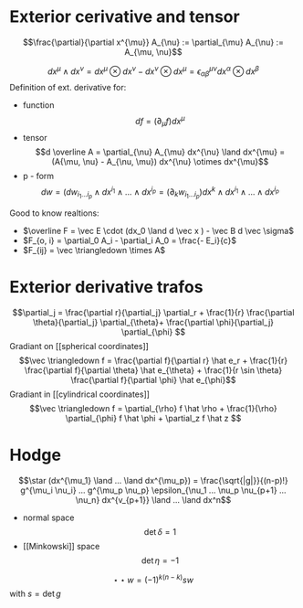 # Exterior cerivative and tensor 
$$\frac{\partial}{\partial x^{\mu}} A_{\nu} := \partial_{\mu} A_{\nu} := A_{\mu, \nu}$$

$$dx^{\mu} \land dx^{\nu} = dx^{\mu} \otimes dx^{\nu} - dx^{\nu} \otimes dx^{\mu} = \epsilon^{\mu \nu}_{\alpha \beta} dx^{\alpha} \otimes dx^{\beta}$$
Definition of ext. derivative for:
- function $$df = (\partial_{\mu} f) dx^{\mu}$$
- tensor $$d \overline A = \partial_{\nu} A_{\mu} dx^{\nu} \land dx^{\mu} = (A{\mu, \nu} - A_{\nu, \mu}) dx^{\nu} \otimes dx^{\mu}$$
- p - form $$dw = (dw_{i_1 ... i_p} \land dx^{i_1} \land ... \land dx^{i_p} = (\partial_k w_{i_1 ... i_p}) dx^k \land dx^{i_1} \land ... \land dx^{i_p}$$

Good to know realtions:
- $\overline F = \vec E \cdot (dx_0 \land d \vec x ) - \vec B d \vec \sigma$ 
- $F_{o, i} = \partial_0 A_i - \partial_i A_0 = \frac{- E_i}{c}$
- $F_{ij} = \vec \triangledown \times A$ 


# Exterior derivative trafos
$$\partial_j = \frac{\partial r}{\partial_j} \partial_r + \frac{1}{r} \frac{\partial \theta}{\partial_j} \partial_{\theta}+ \frac{\partial \phi}{\partial_j} \partial_{\phi} $$
Gradiant on [[spherical coordinates]]$$\vec \triangledown f = \frac{\partial f}{\partial r} \hat e_r + \frac{1}{r} \frac{\partial f}{\partial \theta} \hat e_{\theta} + \frac{1}{r \sin \theta} \frac{\partial f}{\partial \phi} \hat e_{\phi}$$
Gradiant in [[cylindrical coordinates]] $$\vec \triangledown f = \partial_{\rho} f \hat \rho + \frac{1}{\rho} \partial_{\phi} f \hat \phi + \partial_z f \hat z $$


# Hodge 
$$\star (dx^{\mu_1} \land ... \land dx^{\mu_p}) = \frac{\sqrt{|g|}}{(n-p)!} g^{\mu_i  \nu_i} ... g^{\mu_p \nu_p} \epsilon_{\nu_1 ... \nu_p \nu_{p+1} ... \nu_n} dx^{v_{p+1}} \land ... \land dx^n$$
- normal space $$\det \delta =1$$
- [[Minkowski]] space $$\det \eta = -1$$

$$\star \star w = (-1)^{k(n-k)} s w$$
	with $s = \det g$ 